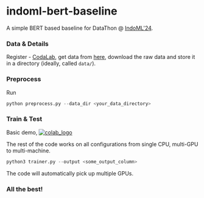 # indoml-bert-baseline

A simple BERT based baseline for DataThon @ [IndoML'24](https://sites.google.com/view/datathon-indoml24).

### Data & Details
Register - [CodaLab](https://codalab.lisn.upsaclay.fr/competitions/19907#learn_the_details), 
get data from [here](https://codalab.lisn.upsaclay.fr/competitions/19907#participate),
download the raw data and store it in a directory (ideally, called `data/`).

### Preprocess
Run
```python
python preprocess.py --data_dir <your_data_directory>
```

### Train & Test
Basic demo, [![colab_logo](https://colab.research.google.com/assets/colab-badge.svg)](https://colab.research.google.com/github/karannb/indoml-bert-baseline/blob/main/tutorial.ipynb)

The rest of the code works on all configurations from single CPU, multi-GPU to multi-machine.
```python
python3 trainer.py --output <some_output_column>
```
The code will automatically pick up multiple GPUs.


### All the best!